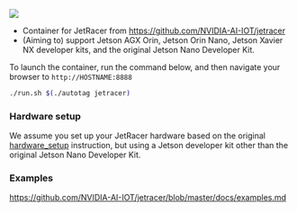 
![](https://user-images.githubusercontent.com/25759564/67250039-b1c22e00-f41e-11e9-931f-98c1729550d0.jpg)

* Container for JetRacer from https://github.com/NVIDIA-AI-IOT/jetracer
* (Aiming to) support Jetson AGX Orin, Jetson Orin Nano, Jetson Xavier NX developer kits, and the original Jetson Nano Developer Kit.

To launch the container, run the command below, and then navigate your browser to `http://HOSTNAME:8888`

```bash
./run.sh $(./autotag jetracer)
```

### Hardware setup

We assume you set up your JetRacer hardware based on the original [hardware_setup](https://github.com/NVIDIA-AI-IOT/jetracer/blob/master/docs/tamiya/hardware_setup.md) instruction, but using a Jetson developer kit other than the original Jetson Nano Developer Kit.

### Examples

https://github.com/NVIDIA-AI-IOT/jetracer/blob/master/docs/examples.md